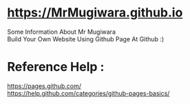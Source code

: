 # https://MrMugiwara.github.io
Some Information About Mr Mugiwara <br>
Build Your Own Website Using Github Page At Github :)
# Reference Help : 
https://pages.github.com/ <br>
https://help.github.com/categories/github-pages-basics/
